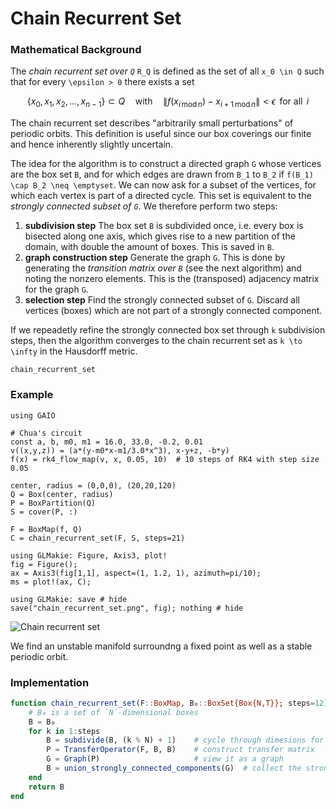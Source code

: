 # Chain Recurrent Set

### Mathematical Background
The _chain recurrent set over ``Q``_ ``R_Q`` is defined as the set of all ``x_0 \in Q`` such that for every ``\epsilon > 0`` there exists a set 
```math 
\left\{ x_0,\, x_1,\, x_2,\, \ldots,\, x_{n-1} \right\} \subset Q \quad \text{with} \quad \| f(x_{i \, \text{mod} \, n}) - x_{i+1 \, \text{mod} \, n} \| < \epsilon \,\ \text{for all} \,\ i
```
The chain recurrent set describes "arbitrarily small perturbations" of periodic orbits. This definition is useful since our box coverings our finite and hence inherently slightly uncertain. 

The idea for the algorithm is to construct a directed graph ``G`` whose vertices are the box set ``B``, and for which edges are drawn from ``B_1`` to ``B_2`` if ``f(B_1) \cap B_2 \neq \emptyset``. We can now ask for a subset of the vertices, for which each vertex is part of a directed cycle. This set is equivalent to the _strongly connected subset of ``G``_. We therefore perform two steps: 
1. **subdivision step** The box set `B` is subdivided once, i.e. every box is bisected along one axis, which gives rise to a new partition of the domain, with double the amount of boxes. This is saved in `B`. 
2. **graph construction step** Generate the graph `G`. This is done by generating the _transition matrix over `B`_ (see the next algorithm) and noting the nonzero elements. This is the (transposed) adjacency matrix for the graph `G`. 
3. **selection step** Find the strongly connected subset of `G`. Discard all vertices (boxes) which are not part of a strongly connected component. 

If we repeadetly refine the strongly connected box set through ``k`` subdivision steps, then the algorithm converges to the chain recurrent set as ``k \to \infty`` in the Hausdorff metric. 

```@docs
chain_recurrent_set
```

### Example

```@example 1
using GAIO

# Chua's circuit
const a, b, m0, m1 = 16.0, 33.0, -0.2, 0.01
v((x,y,z)) = (a*(y-m0*x-m1/3.0*x^3), x-y+z, -b*y)
f(x) = rk4_flow_map(v, x, 0.05, 10)  # 10 steps of RK4 with step size 0.05

center, radius = (0,0,0), (20,20,120)
Q = Box(center, radius)
P = BoxPartition(Q)
S = cover(P, :)

F = BoxMap(f, Q)
C = chain_recurrent_set(F, S, steps=21)

using GLMakie: Figure, Axis3, plot!
fig = Figure();
ax = Axis3(fig[1,1], aspect=(1, 1.2, 1), azimuth=pi/10);
ms = plot!(ax, C);

using GLMakie: save # hide
save("chain_recurrent_set.png", fig); nothing # hide
```

![Chain recurrent set](chain_recurrent_set.png)

We find an unstable manifold surroundng a fixed point as well as a stable periodic orbit. 

### Implementation

```julia
function chain_recurrent_set(F::BoxMap, B₀::BoxSet{Box{N,T}}; steps=12) where {N,T}
    # B₀ is a set of `N`-dimensional boxes
    B = B₀
    for k in 1:steps
        B = subdivide(B, (k % N) + 1)    # cycle through dimesions for subdivision
        P = TransferOperator(F, B, B)    # construct transfer matrix
        G = Graph(P)                     # view it as a graph
        B = union_strongly_connected_components(G)  # collect the strongly connected components
    end
    return B
end
```
